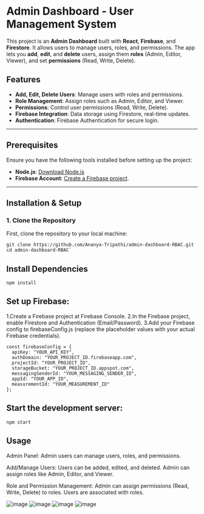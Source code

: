 # Admin Dashboard - User Management System

This project is an **Admin Dashboard** built with **React**, **Firebase**, and **Firestore**. It allows users to manage users, roles, and permissions. The app lets you **add**, **edit**, and **delete** users, assign them **roles** (Admin, Editor, Viewer), and set **permissions** (Read, Write, Delete).

## Features

- **Add, Edit, Delete Users**: Manage users with roles and permissions.
- **Role Management**: Assign roles such as Admin, Editor, and Viewer.
- **Permissions**: Control user permissions (Read, Write, Delete).
- **Firebase Integration**: Data storage using Firestore, real-time updates.
- **Authentication**: Firebase Authentication for secure login.

---

## Prerequisites

Ensure you have the following tools installed before setting up the project:

- **Node.js**: [Download Node.js](https://nodejs.org/)
- **Firebase Account**: [Create a Firebase project](https://console.firebase.google.com/).

---

## Installation & Setup

### 1. Clone the Repository

First, clone the repository to your local machine:
```
git clone https://github.com/Ananya-Tripathi/admin-dashboard-RBAC.git
cd admin-dashboard-RBAC`
```
## Install Dependencies
```
npm install
```
## Set up Firebase:
1.Create a Firebase project at Firebase Console.
2.In the Firebase project, enable Firestore and Authentication (Email/Password).
3.Add your Firebase config to firebaseConfig.js (replace the placeholder values with your actual Firebase credentials).
```
const firebaseConfig = {
  apiKey: "YOUR_API_KEY",
  authDomain: "YOUR_PROJECT_ID.firebaseapp.com",
  projectId: "YOUR_PROJECT_ID",
  storageBucket: "YOUR_PROJECT_ID.appspot.com",
  messagingSenderId: "YOUR_MESSAGING_SENDER_ID",
  appId: "YOUR_APP_ID",
  measurementId: "YOUR_MEASUREMENT_ID"
};
```
## Start the development server:
```
npm start
```
## Usage
Admin Panel:
Admin users can manage users, roles, and permissions.

Add/Manage Users:
Users can be added, edited, and deleted. Admin can assign roles like Admin, Editor, and Viewer.

Role and Permission Management:
Admin can assign permissions (Read, Write, Delete) to roles. Users are associated with roles.

![image](https://github.com/user-attachments/assets/7315981b-db46-4e69-9c41-a50d7bda5a04)
![image](https://github.com/user-attachments/assets/10e341df-6d66-4722-82c4-4a9c4fde20c1)
![image](https://github.com/user-attachments/assets/5cc72789-0e63-4737-a1e0-78de6abb7445)
![image](https://github.com/user-attachments/assets/3ba7390a-43e8-4773-8304-c832001b85db)





